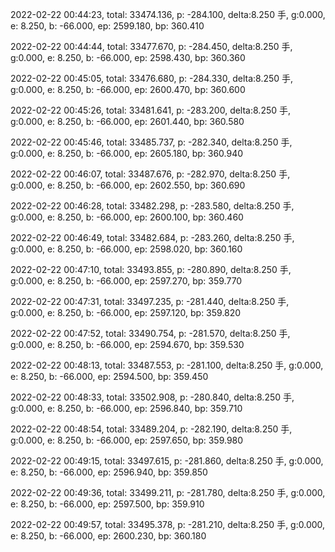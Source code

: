 2022-02-22 00:44:23, total: 33474.136, p: -284.100, delta:8.250 手, g:0.000, e: 8.250, b: -66.000, ep: 2599.180, bp: 360.410

2022-02-22 00:44:44, total: 33477.670, p: -284.450, delta:8.250 手, g:0.000, e: 8.250, b: -66.000, ep: 2598.430, bp: 360.360

2022-02-22 00:45:05, total: 33476.680, p: -284.330, delta:8.250 手, g:0.000, e: 8.250, b: -66.000, ep: 2600.470, bp: 360.600

2022-02-22 00:45:26, total: 33481.641, p: -283.200, delta:8.250 手, g:0.000, e: 8.250, b: -66.000, ep: 2601.440, bp: 360.580

2022-02-22 00:45:46, total: 33485.737, p: -282.340, delta:8.250 手, g:0.000, e: 8.250, b: -66.000, ep: 2605.180, bp: 360.940

2022-02-22 00:46:07, total: 33487.676, p: -282.970, delta:8.250 手, g:0.000, e: 8.250, b: -66.000, ep: 2602.550, bp: 360.690

2022-02-22 00:46:28, total: 33482.298, p: -283.580, delta:8.250 手, g:0.000, e: 8.250, b: -66.000, ep: 2600.100, bp: 360.460

2022-02-22 00:46:49, total: 33482.684, p: -283.260, delta:8.250 手, g:0.000, e: 8.250, b: -66.000, ep: 2598.020, bp: 360.160

2022-02-22 00:47:10, total: 33493.855, p: -280.890, delta:8.250 手, g:0.000, e: 8.250, b: -66.000, ep: 2597.270, bp: 359.770

2022-02-22 00:47:31, total: 33497.235, p: -281.440, delta:8.250 手, g:0.000, e: 8.250, b: -66.000, ep: 2597.120, bp: 359.820

2022-02-22 00:47:52, total: 33490.754, p: -281.570, delta:8.250 手, g:0.000, e: 8.250, b: -66.000, ep: 2594.670, bp: 359.530

2022-02-22 00:48:13, total: 33487.553, p: -281.100, delta:8.250 手, g:0.000, e: 8.250, b: -66.000, ep: 2594.500, bp: 359.450

2022-02-22 00:48:33, total: 33502.908, p: -280.840, delta:8.250 手, g:0.000, e: 8.250, b: -66.000, ep: 2596.840, bp: 359.710

2022-02-22 00:48:54, total: 33489.204, p: -282.190, delta:8.250 手, g:0.000, e: 8.250, b: -66.000, ep: 2597.650, bp: 359.980

2022-02-22 00:49:15, total: 33497.615, p: -281.860, delta:8.250 手, g:0.000, e: 8.250, b: -66.000, ep: 2596.940, bp: 359.850

2022-02-22 00:49:36, total: 33499.211, p: -281.780, delta:8.250 手, g:0.000, e: 8.250, b: -66.000, ep: 2597.500, bp: 359.910

2022-02-22 00:49:57, total: 33495.378, p: -281.210, delta:8.250 手, g:0.000, e: 8.250, b: -66.000, ep: 2600.230, bp: 360.180